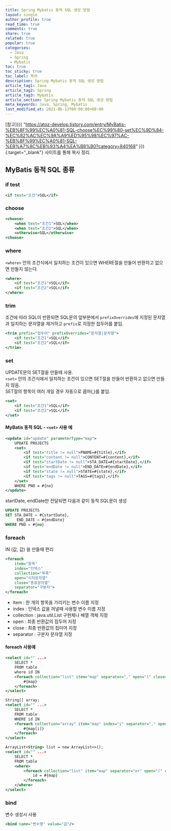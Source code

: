 ```yaml
---
title: Spring Mybatis 동적 SQL 생성 방법
layout: single
author_profile: true
read_time: true
comments: true
share: true
related: true
popular: true
categories:
  - Java
  - Spring
  - Mybatis
toc: true
toc_sticky: true
toc_label: 목차
description: Spring Mybatis 동적 SQL 생성 방법
article_tag1: Java
article_tag2: Spring
article_tag3: Mybatis
article_section: Spring Mybatis 동적 SQL 생성 방법
meta_keywords: Java, Spring, Mybatis
last_modified_at: 2021-06-13T00:00:00+08:00
---
```


[참고]({{ "https://atoz-develop.tistory.com/entry/MyBatis-%EB%8F%99%EC%A0%81-SQL-choose%EC%99%80-set%EC%9D%84-%EC%82%AC%EC%9A%A9%ED%95%98%EC%97%AC-%EB%8F%99%EC%A0%81-SQL-%EB%A7%8C%EB%93%A4%EA%B8%B0?category=840168" }}){:target="\_blank"} 사이트를 통해 복사 정리.

## MyBatis 동적 SQL 종류

### if test

```xml
<if test="조건">SQL</if>
```

### choose

```xml
<choose>
    <when test="조건1">SQL</when>
    <when test="조건2">SQL</when>
    <otherwise>SQL</otherwise>
<choose>
```

### where

`<where>` 안의 조건식에서 일치하는 조건이 있으면 WHERE절을 만들어 반환하고 없으면 만들지 않는다.

```xml
<where>
    <if test="조건1">SQL</if>
    <if test="조건2">SQL</if>
</where>
```

### trim

조건에 따라 SQL이 반환되면 SQL문의 앞부분에서 `prefixOverrides`에 지정된 문자열과 일치하는 문자열을 제거하고 `prefix`로 지정한 접두어를 붙임.

```xml
<trim prefix="접두어" prefixOverrides="문자열|문자열">
    <if test="조건1">SQL</if>
    <if test="조건2">SQL</if>
</trim>
```

### set

UPDATE문의 SET절을 만들때 사용.  
`<set>` 안의 조건식에서 일치하는 조건이 있으면 SET절을 만들어 반환하고 없으면 만들지 않음.  
SET절의 항목이 여러 개일 경우 자동으로 콤마(,)를 붙임.

```xml
<set>
    <if test="조건1">SQL</if>
    <if test="조건2">SQL</if>
</set>
```

#### MyBatis 동적 SQL - `<set>` 사용 예

```xml
<update id="update" parameterType="map">
    UPDATE PROJECTS
    <set>
        <if test="title != null">PNAME=#{title},</if>
        <if test="content != null">CONTENT=#{content},</if>
        <if test="startDate != null">STA_DATE=#{startDate},</if>
        <if test="endDate != null">END_DATE=#{endDate},</if>
        <if test="state != null">STATE=#{state},</if>
        <if test="tags != null">TAGS=#{tags},</if>
    </set>
    WHERE PNO = #{no}
</update>
```

startDate, endDate만 전달되면 다음과 같이 동적 SQL문이 생성

```sql
UPDATE PROJECTS
SET STA_DATE = #{startDate},
     END_DATE = #{endDate}
WHERE PNO = #{no}
```

### foreach

IN (값, 값) 을 만들때 편리

```xml
<foreach
    item="항목"
    index="인덱스"
    collection="목록"
    open="시작문자열"
    close="종료문자열"
    separator="구분자">
</foreach>
```

- item : 한 개의 항목을 가리키는 변수 이름 지정
- index : 인덱스 값을 꺼낼때 사용할 변수 이름 지정
- collection : java.util.List 구현체나 배열 객체 지정
- open : 최종 반환값의 접두어 지정
- close : 최종 반환값의 접미어 지정
- separator : 구분자 문자열 지정

#### foreach 사용예

```xml
<select id="" ...>
    SELECT *
    FROM table
    where id IN
    <foreach collection="list" item="map" separator="," open="(" close=")">
        #{map}
    </foreach>
</select>
```

```xml
String[] array;
<select id="" ...>
    SELECT *
    FROM table
    WHERE id IN
    <foreach collection="array" item="map" index="i" separator="," open="(" close=")">
        #{map[i]}
    </foreach>
</select>
```

```xml
ArrayList<String> list = new ArrayList<>();
<select id="" ...>
    SELECT *
    FROM table
    <where>
        <foreach collection="list" item="map" separator="or" open="(" close=")">
            id = #{map}
        </foreach>
    </where>
</select>
```

### bind

변수 생성시 사용

```xml
<bind name="변수명" value="값"/>
```
